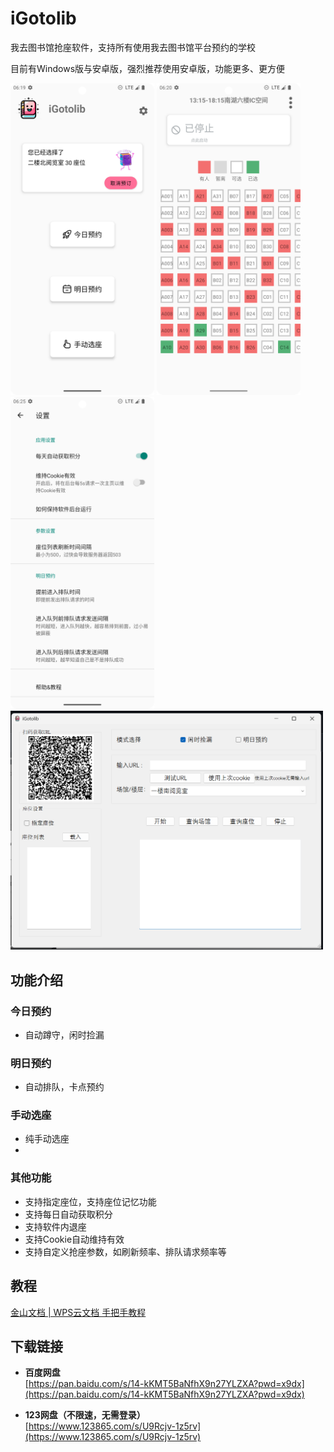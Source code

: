 # iGotolib

我去图书馆抢座软件，支持所有使用我去图书馆平台预约的学校

目前有Windows版与安卓版，强烈推荐使用安卓版，功能更多、更方便

<img src="./readme_image/android1.png" alt="安卓版" width="230"/>  <img src="./readme_image/android2.png" alt="安卓版图2" width="230"/> <img src="./readme_image/android3.png" alt="安卓版图3" width="230"/> 
<img src="./readme_image/windows.png" alt="电脑版" width="500"/> 

## 功能介绍

### 今日预约
- 自动蹲守，闲时捡漏

### 明日预约
- 自动排队，卡点预约

### 手动选座
- 纯手动选座
- 
### 其他功能
- 支持指定座位，支持座位记忆功能
- 支持每日自动获取积分
- 支持软件内退座
- 支持Cookie自动维持有效
- 支持自定义抢座参数，如刷新频率、排队请求频率等

## 教程

[金山文档 | WPS云文档 手把手教程](https://kdocs.cn/l/cs0WC8brESTz)

## 下载链接

- **百度网盘**  
  [https://pan.baidu.com/s/14-kKMT5BaNfhX9n27YLZXA?pwd=x9dx](https://pan.baidu.com/s/14-kKMT5BaNfhX9n27YLZXA?pwd=x9dx)

- **123网盘（不限速，无需登录）**  
  [https://www.123865.com/s/U9Rcjv-1z5rv](https://www.123865.com/s/U9Rcjv-1z5rv)
